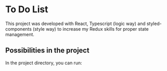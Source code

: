 # To Do List

This project was developed with React, Typescript (logic way) and styled-components (style way) to increase my Redux skills for proper state management.

## Possibilities in the project

In the project directory, you can run:
